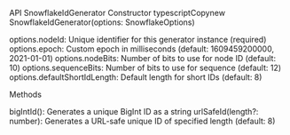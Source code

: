 API
SnowflakeIdGenerator
Constructor
typescriptCopynew SnowflakeIdGenerator(options: SnowflakeOptions)

options.nodeId: Unique identifier for this generator instance (required)
options.epoch: Custom epoch in milliseconds (default: 1609459200000, 2021-01-01)
options.nodeBits: Number of bits to use for node ID (default: 10)
options.sequenceBits: Number of bits to use for sequence (default: 12)
options.defaultShortIdLength: Default length for short IDs (default: 8)

Methods

bigIntId(): Generates a unique BigInt ID as a string
urlSafeId(length?: number): Generates a URL-safe unique ID of specified length (default: 8)
